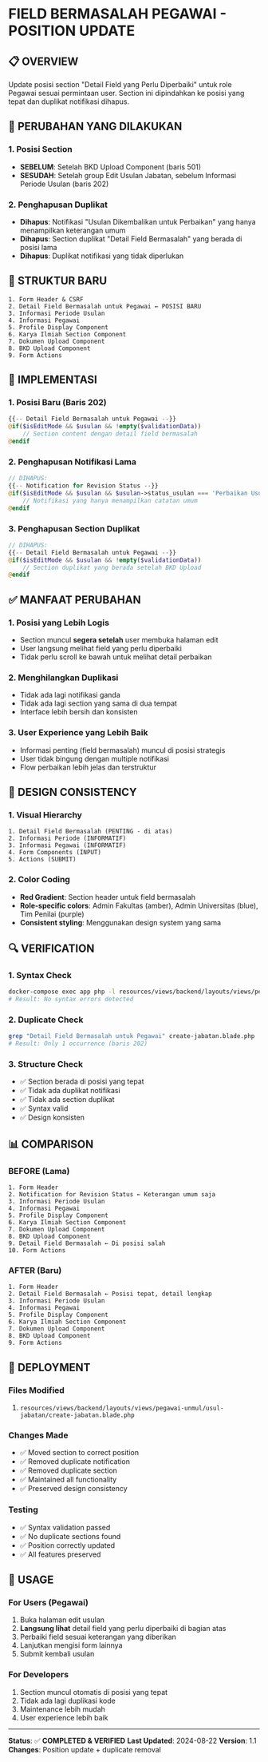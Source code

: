 # FIELD BERMASALAH PEGAWAI - POSITION UPDATE

## **📋 OVERVIEW**

Update posisi section "Detail Field yang Perlu Diperbaiki" untuk role Pegawai sesuai permintaan user. Section ini dipindahkan ke posisi yang tepat dan duplikat notifikasi dihapus.

## **🎯 PERUBAHAN YANG DILAKUKAN**

### **1. Posisi Section**
- **SEBELUM**: Setelah BKD Upload Component (baris 501)
- **SESUDAH**: Setelah group Edit Usulan Jabatan, sebelum Informasi Periode Usulan (baris 202)

### **2. Penghapusan Duplikat**
- **Dihapus**: Notifikasi "Usulan Dikembalikan untuk Perbaikan" yang hanya menampilkan keterangan umum
- **Dihapus**: Section duplikat "Detail Field Bermasalah" yang berada di posisi lama
- **Dihapus**: Duplikat notifikasi yang tidak diperlukan

## **📍 STRUKTUR BARU**

```
1. Form Header & CSRF
2. Detail Field Bermasalah untuk Pegawai ← POSISI BARU
3. Informasi Periode Usulan
4. Informasi Pegawai
5. Profile Display Component
6. Karya Ilmiah Section Component
7. Dokumen Upload Component
8. BKD Upload Component
9. Form Actions
```

## **🔧 IMPLEMENTASI**

### **1. Posisi Baru (Baris 202)**
```php
{{-- Detail Field Bermasalah untuk Pegawai --}}
@if($isEditMode && $usulan && !empty($validationData))
    // Section content dengan detail field bermasalah
@endif
```

### **2. Penghapusan Notifikasi Lama**
```php
// DIHAPUS:
{{-- Notification for Revision Status --}}
@if($isEditMode && $usulan && $usulan->status_usulan === 'Perbaikan Usulan')
    // Notifikasi yang hanya menampilkan catatan umum
@endif
```

### **3. Penghapusan Section Duplikat**
```php
// DIHAPUS:
{{-- Detail Field Bermasalah untuk Pegawai --}}
@if($isEditMode && $usulan && !empty($validationData))
    // Section duplikat yang berada setelah BKD Upload
@endif
```

## **✅ MANFAAT PERUBAHAN**

### **1. Posisi yang Lebih Logis**
- Section muncul **segera setelah** user membuka halaman edit
- User langsung melihat field yang perlu diperbaiki
- Tidak perlu scroll ke bawah untuk melihat detail perbaikan

### **2. Menghilangkan Duplikasi**
- Tidak ada lagi notifikasi ganda
- Tidak ada lagi section yang sama di dua tempat
- Interface lebih bersih dan konsisten

### **3. User Experience yang Lebih Baik**
- Informasi penting (field bermasalah) muncul di posisi strategis
- User tidak bingung dengan multiple notifikasi
- Flow perbaikan lebih jelas dan terstruktur

## **🎨 DESIGN CONSISTENCY**

### **1. Visual Hierarchy**
```
1. Detail Field Bermasalah (PENTING - di atas)
2. Informasi Periode (INFORMATIF)
3. Informasi Pegawai (INFORMATIF)
4. Form Components (INPUT)
5. Actions (SUBMIT)
```

### **2. Color Coding**
- **Red Gradient**: Section header untuk field bermasalah
- **Role-specific colors**: Admin Fakultas (amber), Admin Universitas (blue), Tim Penilai (purple)
- **Consistent styling**: Menggunakan design system yang sama

## **🔍 VERIFICATION**

### **1. Syntax Check**
```bash
docker-compose exec app php -l resources/views/backend/layouts/views/pegawai-unmul/usul-jabatan/create-jabatan.blade.php
# Result: No syntax errors detected
```

### **2. Duplicate Check**
```bash
grep "Detail Field Bermasalah untuk Pegawai" create-jabatan.blade.php
# Result: Only 1 occurrence (baris 202)
```

### **3. Structure Check**
- ✅ Section berada di posisi yang tepat
- ✅ Tidak ada duplikat notifikasi
- ✅ Tidak ada section duplikat
- ✅ Syntax valid
- ✅ Design konsisten

## **📊 COMPARISON**

### **BEFORE (Lama)**
```
1. Form Header
2. Notification for Revision Status ← Keterangan umum saja
3. Informasi Periode Usulan
4. Informasi Pegawai
5. Profile Display Component
6. Karya Ilmiah Section Component
7. Dokumen Upload Component
8. BKD Upload Component
9. Detail Field Bermasalah ← Di posisi salah
10. Form Actions
```

### **AFTER (Baru)**
```
1. Form Header
2. Detail Field Bermasalah ← Posisi tepat, detail lengkap
3. Informasi Periode Usulan
4. Informasi Pegawai
5. Profile Display Component
6. Karya Ilmiah Section Component
7. Dokumen Upload Component
8. BKD Upload Component
9. Form Actions
```

## **🚀 DEPLOYMENT**

### **Files Modified**
1. `resources/views/backend/layouts/views/pegawai-unmul/usul-jabatan/create-jabatan.blade.php`

### **Changes Made**
- ✅ Moved section to correct position
- ✅ Removed duplicate notification
- ✅ Removed duplicate section
- ✅ Maintained all functionality
- ✅ Preserved design consistency

### **Testing**
- ✅ Syntax validation passed
- ✅ No duplicate sections found
- ✅ Position correctly updated
- ✅ All features preserved

## **📝 USAGE**

### **For Users (Pegawai)**
1. Buka halaman edit usulan
2. **Langsung lihat** detail field yang perlu diperbaiki di bagian atas
3. Perbaiki field sesuai keterangan yang diberikan
4. Lanjutkan mengisi form lainnya
5. Submit kembali usulan

### **For Developers**
1. Section muncul otomatis di posisi yang tepat
2. Tidak ada lagi duplikasi kode
3. Maintenance lebih mudah
4. User experience lebih baik

---

**Status**: ✅ **COMPLETED & VERIFIED**
**Last Updated**: 2024-08-22
**Version**: 1.1
**Changes**: Position update + duplicate removal
